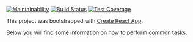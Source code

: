[![Maintainability](https://api.codeclimate.com/v1/badges/1040a9ee5544366d2511/maintainability)](https://codeclimate.com/github/1ike/fb-test-app/maintainability)
[![Build Status](https://travis-ci.org/1ike/fb-test-app.svg?branch=master)](https://travis-ci.org/1ike/fb-test-app)
[![Test Coverage](https://api.codeclimate.com/v1/badges/1040a9ee5544366d2511/test_coverage)](https://codeclimate.com/github/1ike/fb-test-app/test_coverage)

This project was bootstrapped with [Create React App](https://github.com/facebookincubator/create-react-app).

Below you will find some information on how to perform common tasks.<br>
